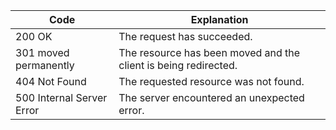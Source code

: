 | Code | Explanation
--- | ---
200 OK | The request has succeeded.
301 moved permanently | The resource has been moved and the client is being redirected.
404 Not Found | The requested resource was not found.
500 Internal Server Error | The server encountered an unexpected error.
